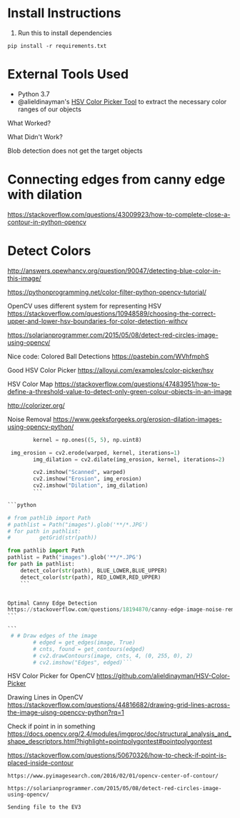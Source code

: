# Install Instructions

1. Run this to install dependencies

```
pip install -r requirements.txt
```

# External Tools Used

-   Python 3.7
-   @alieldinayman's [HSV Color Picker Tool](https://github.com/alieldinayman/HSV-Color-Picker) to extract the necessary color ranges of our objects

What Worked?

What Didn't Work?

Blob detection does not get the target objects

# Connecting edges from canny edge with dilation

https://stackoverflow.com/questions/43009923/how-to-complete-close-a-contour-in-python-opencv

# Detect Colors

http://answers.opewhancv.org/question/90047/detecting-blue-color-in-this-image/

https://pythonprogramming.net/color-filter-python-opencv-tutorial/

OpenCV uses different system for representing HSV
https://stackoverflow.com/questions/10948589/choosing-the-correct-upper-and-lower-hsv-boundaries-for-color-detection-withcv

https://solarianprogrammer.com/2015/05/08/detect-red-circles-image-using-opencv/

Nice code: Colored Ball Detections
https://pastebin.com/WVhfmphS

Good HSV Color Picker
https://alloyui.com/examples/color-picker/hsv

HSV Color Map
https://stackoverflow.com/questions/47483951/how-to-define-a-threshold-value-to-detect-only-green-colour-objects-in-an-image

http://colorizer.org/

Noise Removal
https://www.geeksforgeeks.org/erosion-dilation-images-using-opencv-python/

````python
        kernel = np.ones((5, 5), np.uint8)

 img_erosion = cv2.erode(warped, kernel, iterations=1)
        img_dilation = cv2.dilate(img_erosion, kernel, iterations=2)

        cv2.imshow("Scanned", warped)
        cv2.imshow("Erosion", img_erosion)
        cv2.imshow("Dilation", img_dilation)
        ```

```python

# from pathlib import Path
# pathlist = Path("images").glob('**/*.JPG')
# for path in pathlist:
#         getGrid(str(path))
````

````python
from pathlib import Path
pathlist = Path("images").glob('**/*.JPG')
for path in pathlist:
    detect_color(str(path), BLUE_LOWER,BLUE_UPPER)
    detect_color(str(path), RED_LOWER,RED_UPPER)
    ```


Optimal Canny Edge Detection
https://stackoverflow.com/questions/18194870/canny-edge-image-noise-removal
```

```
 # # Draw edges of the image
        # edged = get_edges(image, True)
        # cnts, found = get_contours(edged)
        # cv2.drawContours(image, cnts, 4, (0, 255, 0), 2)
        # cv2.imshow("Edges", edged)```
````

HSV Color Picker for OpenCV
https://github.com/alieldinayman/HSV-Color-Picker

Drawing Lines in OpenCV
https://stackoverflow.com/questions/44816682/drawing-grid-lines-across-the-image-uisng-openccv-python?rq=1

Check if point in in something
https://docs.opencv.org/2.4/modules/imgproc/doc/structural_analysis_and_shape_descriptors.html?highlight=pointpolygontest#pointpolygontest

https://stackoverflow.com/questions/50670326/how-to-check-if-point-is-placed-inside-contour

```
https://www.pyimagesearch.com/2016/02/01/opencv-center-of-contour/
```

```Detect Red Cirlces in an Image
https://solarianprogrammer.com/2015/05/08/detect-red-circles-image-using-opencv/
```

```
Sending file to the EV3
```
